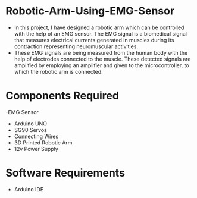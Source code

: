 # Robotic-Arm-Using-EMG-Sensor
- In this project, I have designed a robotic arm which can be controlled with the help of an EMG sensor. The EMG signal is a biomedical signal that measures electrical currents generated in muscles during its contraction representing neuromuscular activities. 
- These EMG signals are being measured from the human body with the help of electrodes connected to the muscle. These detected signals are amplified by employing an amplifier and given to the microcontroller, to which the robotic arm is connected. 
# Components Required 
-EMG Sensor
- Arduino UNO
- SG90 Servos 
- Connecting Wires
- 3D Printed Robotic Arm
- 12v Power Supply
# Software Requirements
- Arduino IDE

